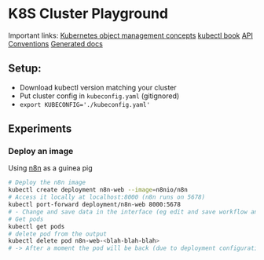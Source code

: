 # K8S Cluster Playground

Important links:
[Kubernetes object management concepts](https://kubernetes.io/docs/concepts/overview/working-with-objects/object-management/)
[kubectl book](https://kubectl.docs.kubernetes.io/)
[API Conventions](https://github.com/kubernetes/community/blob/master/contributors/devel/sig-architecture/api-conventions.md#spec-and-status)
[Generated docs](https://kubernetes.io/docs/reference/generated/kubernetes-api/v1.16/#pod-v1-core)

## Setup:

- Download kubectl version matching your cluster
- Put cluster config in `kubeconfig.yaml` (gitignored)
- `export KUBECONFIG='./kubeconfig.yaml'`

## Experiments

### Deploy an image

Using [n8n](https://github.com/n8n-io/n8n/blob/e0752b861de8f21795dd2494ca0167b3091e2483/docker/images/n8n/README.md) as a guinea pig

```sh
# Deploy the n8n image
kubectl create deployment n8n-web --image=n8nio/n8n
# Access it locally at localhost:8000 (n8n runs on 5678)
kubectl port-forward deployment/n8n-web 8000:5678
# - Change and save data in the interface (eg edit and save workflow and create another)
# Get pods
kubectl get pods
# delete pod from the output
kubectl delete pod n8n-web-<blah-blah-blah>
# -> After a moment the pod will be back (due to deployment configuration) but you will have lost your stored workflows
```
